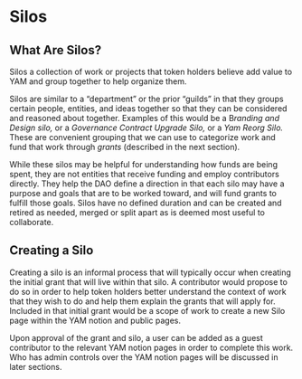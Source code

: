 # Silos

## What Are Silos?

Silos a collection of work or projects that token holders believe add value to YAM and group together to help organize them.

Silos are similar to a “department” or the prior “guilds” in that they groups certain people, entities, and ideas together so that they can be considered and reasoned about together. Examples of this would be a B*randing and Design* *silo,* or a *Governance Contract Upgrade Silo,* or a *Yam Reorg Silo.* These are convenient grouping that we can use to categorize work and fund that work through *grants* (described in the next section).

While these silos may be helpful for understanding how funds are being spent, they are not entities that receive funding and employ contributors directly. They help the DAO define a direction in that each silo may have a purpose and goals that are to be worked toward, and will fund grants to fulfill those goals. Silos have no defined duration and can be created and retired as needed, merged or split apart as is deemed most useful to collaborate.

## Creating a Silo

Creating a silo is an informal process that will typically occur when creating the initial grant that will live within that silo. A contributor would propose to do so in order to help token holders better understand the context of work that they wish to do and help them explain the grants that will apply for. Included in that initial grant would be a scope of work to create a new Silo page within the YAM notion and public pages.

Upon approval of the grant and silo, a user can be added as a guest contributor to the relevant YAM notion pages in order to complete this work. Who has admin controls over the YAM notion pages will be discussed in later sections.
